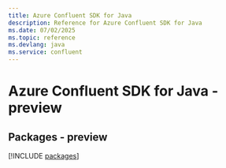```yaml
---
title: Azure Confluent SDK for Java
description: Reference for Azure Confluent SDK for Java
ms.date: 07/02/2025
ms.topic: reference
ms.devlang: java
ms.service: confluent
---
```

# Azure Confluent SDK for Java - preview
## Packages - preview
[!INCLUDE [packages](confluent-index.md)]